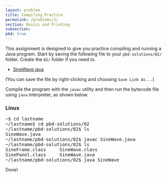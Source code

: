 ```yaml
---
layout: problem
title: Compiling Practice
permalink: /problems/2/
section: Basics and Printing
subsection:
pbd: true
---
```

This assignment is designed to give you practice compiling and
running a Java program.  Start by saving the following file to your
`pbd-solutions/02/` folder. Create the `02/` folder if you need to.

- <A HREF="{{ site.baseurl }}/problem-files/02/SineWave.java">SineWave.java</A>


(You can save the file by right-clicking and choosing 
`Save Link As...`)

Compile the program with the `javac` utility and then
run the bytecode file using `java` interpreter, as shown below.

### Linux
<pre class="terminal">
~$ <kbd>cd lastname</kbd>
~/lastname$ <kbd>cd pbd-solutions/02</kbd>
~/lastname/pbd-solutions/02$ <kbd>ls</kbd>
SineWave.java
~/lastname/pbd-solutions/02$ <kbd>javac SineWave.java</kbd>
~/lastname/pbd-solutions/02$ <kbd>ls</kbd>
SineFrame.class     SineWave.class
SinePanel.class     SineWave.java
~/lastname/pbd-solutions/02$ <kbd>java SineWave</kbd>
</pre>

Done!

